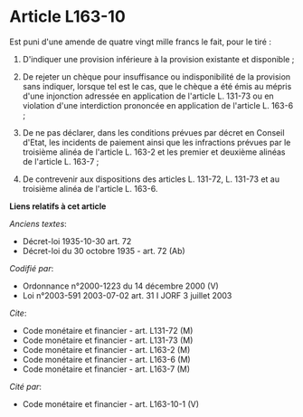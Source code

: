 # Article L163-10

Est puni d'une amende de quatre vingt mille francs le fait, pour le tiré :

1. D'indiquer une provision inférieure à la provision existante et disponible ;

2. De rejeter un chèque pour insuffisance ou indisponibilité de la provision sans indiquer, lorsque tel est le cas, que le
chèque a été émis au mépris d'une injonction adressée en application de l'article L. 131-73 ou en violation d'une
interdiction prononcée en application de l'article L. 163-6 ;

3. De ne pas déclarer, dans les conditions prévues par décret en Conseil d'Etat, les incidents de paiement ainsi que les
infractions prévues par le troisième alinéa de l'article L. 163-2 et les premier et deuxième alinéas de l'article L. 163-7 ;

4. De contrevenir aux dispositions des articles L. 131-72, L. 131-73 et au troisième alinéa de l'article L. 163-6.

**Liens relatifs à cet article**

_Anciens textes_:

  - Décret-loi 1935-10-30 art. 72
  - Décret-loi du 30 octobre 1935 - art. 72 (Ab)

_Codifié par_:

  - Ordonnance n°2000-1223 du 14 décembre 2000 (V)
  - Loi n°2003-591 2003-07-02 art. 31 I JORF 3 juillet 2003

_Cite_:

  - Code monétaire et financier - art. L131-72 (M)
  - Code monétaire et financier - art. L131-73 (M)
  - Code monétaire et financier - art. L163-2 (M)
  - Code monétaire et financier - art. L163-6 (M)
  - Code monétaire et financier - art. L163-7 (M)

_Cité par_:

  - Code monétaire et financier - art. L163-10-1 (V)
